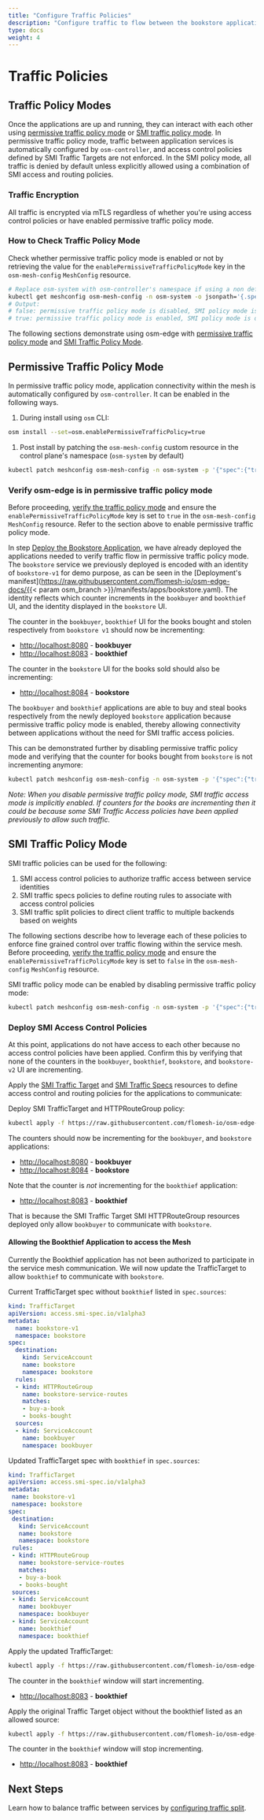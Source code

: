 ```yaml
---
title: "Configure Traffic Policies"
description: "Configure traffic to flow between the bookstore applications"
type: docs
weight: 4
---
```


# Traffic Policies

## Traffic Policy Modes

Once the applications are up and running, they can interact with each other using [permissive traffic policy mode](#permissive-traffic-policy-mode) or [SMI traffic policy mode](#smi-traffic-policy-mode). In permissive traffic policy mode, traffic between application services is automatically configured by `osm-controller`, and access control policies defined by SMI Traffic Targets are not enforced. In the SMI policy mode, all traffic is denied by default unless explicitly allowed using a combination of SMI access and routing policies.

### Traffic Encryption

All traffic is encrypted via mTLS regardless of whether you're using access control policies or have enabled permissive traffic policy mode.

### How to Check Traffic Policy Mode

Check whether permissive traffic policy mode is enabled or not by retrieving the value for the `enablePermissiveTrafficPolicyMode` key in the `osm-mesh-config` `MeshConfig` resource.

```bash
# Replace osm-system with osm-controller's namespace if using a non default namespace
kubectl get meshconfig osm-mesh-config -n osm-system -o jsonpath='{.spec.traffic.enablePermissiveTrafficPolicyMode}{"\n"}'
# Output:
# false: permissive traffic policy mode is disabled, SMI policy mode is enabled
# true: permissive traffic policy mode is enabled, SMI policy mode is disabled
```

The following sections demonstrate using osm-edge with [permissive traffic policy mode](#permissive-traffic-policy-mode) and [SMI Traffic Policy Mode](#smi-traffic-policy-mode).

## Permissive Traffic Policy Mode

In permissive traffic policy mode, application connectivity within the mesh is automatically configured by `osm-controller`. It can be enabled in the following ways.

1. During install using `osm` CLI:
  ```bash
  osm install --set=osm.enablePermissiveTrafficPolicy=true
  ```

1. Post install by patching the `osm-mesh-config` custom resource in the control plane's namespace (`osm-system` by default)
  ```bash
  kubectl patch meshconfig osm-mesh-config -n osm-system -p '{"spec":{"traffic":{"enablePermissiveTrafficPolicyMode":true}}}'  --type=merge
  ```

### Verify osm-edge is in permissive traffic policy mode

Before proceeding, [verify the traffic policy mode](#how-to-check-traffic-policy-mode) and ensure the `enablePermissiveTrafficPolicyMode` key is set to `true` in the `osm-mesh-config` `MeshConfig` resource. Refer to the section above to enable permissive traffic policy mode.

In step [Deploy the Bookstore Application](/docs/getting_started/install_apps), we have already deployed the applications needed to verify traffic flow in permissive traffic policy mode. The `bookstore` service we previously deployed is encoded with an identity of `bookstore-v1` for demo purpose, as can be seen in the [Deployment's manifest](https://raw.githubusercontent.com/flomesh-io/osm-edge-docs/{{< param osm_branch >}}/manifests/apps/bookstore.yaml). The identity reflects which counter increments in the `bookbuyer` and `bookthief` UI, and the identity displayed in the `bookstore` UI.

The counter in the `bookbuyer`, `bookthief` UI for the books bought and stolen respectively from `bookstore v1` should now be incrementing:

- [http://localhost:8080](http://localhost:8080) - **bookbuyer**
- [http://localhost:8083](http://localhost:8083) - **bookthief**

The counter in the `bookstore` UI for the books sold should also be incrementing:

- [http://localhost:8084](http://localhost:8084) - **bookstore**

The `bookbuyer` and `bookthief` applications are able to buy and steal books respectively from the newly deployed `bookstore` application because permissive traffic policy mode is enabled, thereby allowing connectivity between applications without the need for SMI traffic access policies.

This can be demonstrated further by disabling permissive traffic policy mode and verifying that the counter for books bought from `bookstore` is not incrementing anymore:

```bash
kubectl patch meshconfig osm-mesh-config -n osm-system -p '{"spec":{"traffic":{"enablePermissiveTrafficPolicyMode":false}}}'  --type=merge
```

_Note: When you disable permissive traffic policy mode, SMI traffic access mode is implicitly enabled. If counters for the books are incrementing then it could be because some SMI Traffic Access policies have been applied previously to allow such traffic._

## SMI Traffic Policy Mode

SMI traffic policies can be used for the following:

1. SMI access control policies to authorize traffic access between service identities
1. SMI traffic specs policies to define routing rules to associate with access control policies
1. SMI traffic split policies to direct client traffic to multiple backends based on weights

The following sections describe how to leverage each of these policies to enforce fine grained control over traffic flowing within the service mesh. Before proceeding, [verify the traffic policy mode](#how-to-check-traffic-policy-mode) and ensure the `enablePermissiveTrafficPolicyMode` key is set to `false` in the `osm-mesh-config` `MeshConfig` resource.

SMI traffic policy mode can be enabled by disabling permissive traffic policy mode:

```bash
kubectl patch meshconfig osm-mesh-config -n osm-system -p '{"spec":{"traffic":{"enablePermissiveTrafficPolicyMode":false}}}'  --type=merge
```

### Deploy SMI Access Control Policies

At this point, applications do not have access to each other because no access control policies have been applied. Confirm this by verifying that none of the counters in the `bookbuyer`, `bookthief`, `bookstore`, and `bookstore-v2` UI are incrementing.

Apply the [SMI Traffic Target](https://github.com/servicemeshinterface/smi-spec/blob/v0.6.0/apis/traffic-access/v1alpha2/traffic-access.md) and [SMI Traffic Specs](https://github.com/servicemeshinterface/smi-spec/blob/v0.6.0/apis/traffic-specs/v1alpha4/traffic-specs.md) resources to define access control and routing policies for the applications to communicate:

 Deploy SMI TrafficTarget and HTTPRouteGroup policy:

```bash
kubectl apply -f https://raw.githubusercontent.com/flomesh-io/osm-edge-docs/{{< param osm_branch >}}/manifests/access/traffic-access-v1.yaml
```

The counters should now be incrementing for the `bookbuyer`, and `bookstore` applications:

- [http://localhost:8080](http://localhost:8080) - **bookbuyer**
- [http://localhost:8084](http://localhost:8084) - **bookstore**

Note that the counter is _not_ incrementing for the `bookthief` application:

- [http://localhost:8083](http://localhost:8083) - **bookthief**

That is because the SMI Traffic Target SMI HTTPRouteGroup resources deployed only allow `bookbuyer` to communicate with `bookstore`.

#### Allowing the Bookthief Application to access the Mesh

Currently the Bookthief application has not been authorized to participate in the service mesh communication. We will now update the TrafficTarget to allow `bookthief` to communicate with `bookstore`.

Current TrafficTarget spec without `bookthief` listed in `spec.sources`:

```yaml
kind: TrafficTarget
apiVersion: access.smi-spec.io/v1alpha3
metadata:
  name: bookstore-v1
  namespace: bookstore
spec:
  destination:
    kind: ServiceAccount
    name: bookstore
    namespace: bookstore
  rules:
  - kind: HTTPRouteGroup
    name: bookstore-service-routes
    matches:
    - buy-a-book
    - books-bought
  sources:
  - kind: ServiceAccount
    name: bookbuyer
    namespace: bookbuyer
```

Updated TrafficTarget spec with `bookthief` in `spec.sources`:

```yaml
kind: TrafficTarget
apiVersion: access.smi-spec.io/v1alpha3
metadata:
 name: bookstore-v1
 namespace: bookstore
spec:
 destination:
   kind: ServiceAccount
   name: bookstore
   namespace: bookstore
 rules:
 - kind: HTTPRouteGroup
   name: bookstore-service-routes
   matches:
   - buy-a-book
   - books-bought
 sources:
 - kind: ServiceAccount
   name: bookbuyer
   namespace: bookbuyer
 - kind: ServiceAccount
   name: bookthief
   namespace: bookthief
```

Apply the updated TrafficTarget:

```bash
kubectl apply -f https://raw.githubusercontent.com/flomesh-io/osm-edge-docs/{{< param osm_branch >}}/manifests/access/traffic-access-v1-allow-bookthief.yaml
```

The counter in the `bookthief` window will start incrementing.

- [http://localhost:8083](http://localhost:8083) - **bookthief**

Apply the original Traffic Target object without the bookthief listed as an allowed source:

```bash
kubectl apply -f https://raw.githubusercontent.com/flomesh-io/osm-edge-docs/{{< param osm_branch >}}/manifests/access/traffic-access-v1.yaml
```

The counter in the `bookthief` window will stop incrementing.

- [http://localhost:8083](http://localhost:8083) - **bookthief**

## Next Steps

Learn how to balance traffic between services by [configuring traffic split](/docs/getting_started/traffic_split/).